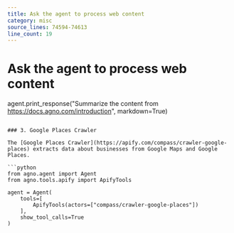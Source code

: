 ```yaml
---
title: Ask the agent to process web content
category: misc
source_lines: 74594-74613
line_count: 19
---
```


# Ask the agent to process web content
agent.print_response("Summarize the content from https://docs.agno.com/introduction", markdown=True)
```

### 3. Google Places Crawler

The [Google Places Crawler](https://apify.com/compass/crawler-google-places) extracts data about businesses from Google Maps and Google Places.

```python
from agno.agent import Agent
from agno.tools.apify import ApifyTools

agent = Agent(
    tools=[
        ApifyTools(actors=["compass/crawler-google-places"])
    ],
    show_tool_calls=True
)

